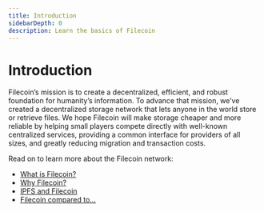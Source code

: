 ```yaml
---
title: Introduction
sidebarDepth: 0
description: Learn the basics of Filecoin
---
```


# Introduction

Filecoin’s mission is to create a decentralized, efficient, and robust foundation for humanity’s information. To advance that mission, we’ve created a decentralized storage network that lets anyone in the world store or retrieve files. We hope Filecoin will make storage cheaper and more reliable by helping small players compete directly with well-known centralized services, providing a common interface for providers of all sizes, and greatly reducing migration and transaction costs.

Read on to learn more about the Filecoin network:

- [What is Filecoin?](what-is-filecoin.md)
- [Why Filecoin?](why-filecoin.md)
- [IPFS and Filecoin](ipfs-and-filecoin.md)
- [Filecoin compared to...](filecoin-compared-to.md)
